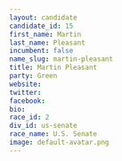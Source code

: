 ```yaml
---
layout: candidate
candidate_id: 15
first_name: Martin
last_name: Pleasant
incumbent: false
name_slug: martin-pleasant
title: Martin Pleasant
party: Green
website: 
twitter: 
facebook: 
bio: 
race_id: 2
div_id: us-senate
race_name: U.S. Senate
image: default-avatar.png
---
```

